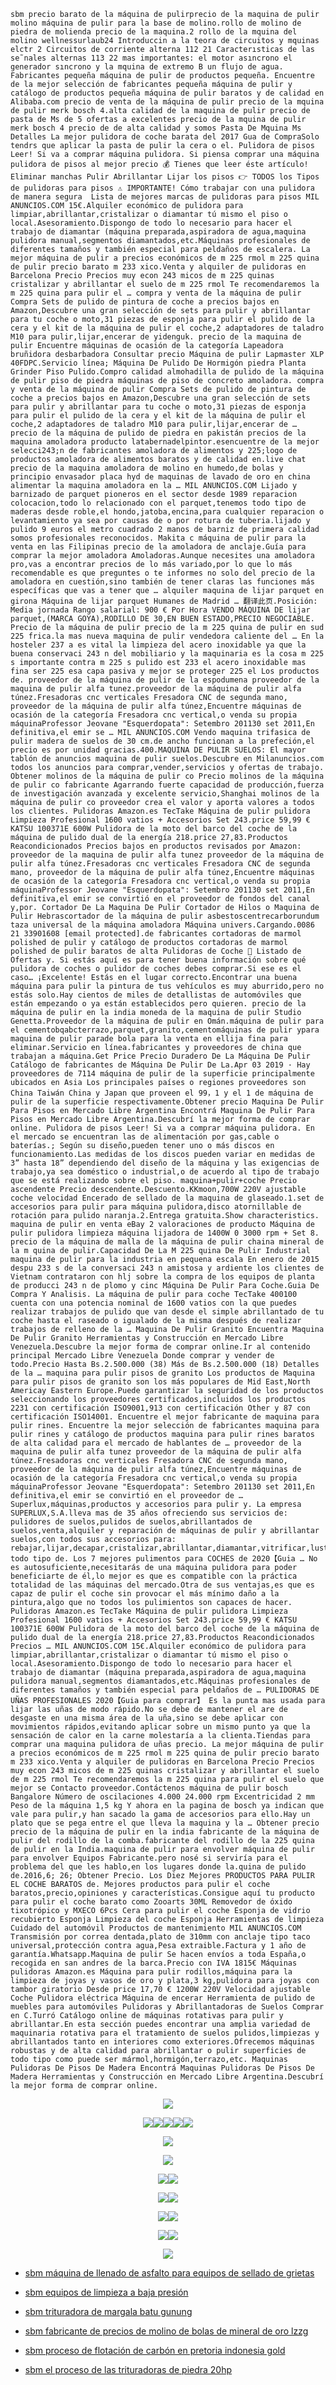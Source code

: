 
```
sbm precio barato de la máquina de pulirprecio de la maquina de pulir molino máquina de pulir para la base de molino.rollo de molino de piedra de molienda precio de la maquina.2 rollo de la mquina del molino wellnessurlaub24 Introduccin a la teora de circuitos y mquinas elctr 2 Circuitos de corriente alterna 112 21 Caracterısticas de las se˜nales alternas 113 22 mas importantes: el motor asıncrono el generador sıncrono y la mquina de extremo B un flujo de agua. Fabricantes pequeña máquina de pulir de productos pequeña. Encuentre de la mejor selección de fabricantes pequeña máquina de pulir y catálogo de productos pequeña máquina de pulir baratos y de calidad en Alibaba.com precio de venta de la máquina de pulir precio de la mquina de pulir merk bosch 4.alta calidad de la maquina de pulir precio de pasta de Ms de 5 ofertas a excelentes precio de la mquina de pulir merk bosch 4 precio de de alta calidad y somos Pasta De Mquina Ms Detalles La mejor pulidora de coche barata del 2017 Gua de CompraSolo tendrs que aplicar la pasta de pulir la cera o el. Pulidora de pisos Leer! Si va a comprar máquina pulidora. Si piensa comprar una máquina pulidora de pisos al mejor precio 💰 Tienes que leer éste artículo! Eliminar manchas Pulir Abrillantar Lijar los pisos 👉 TODOS los Tipos de pulidoras para pisos ⚠️ IMPORTANTE! Cómo trabajar con una pulidora de manera segura ️ Lista de mejores marcas de pulidoras para pisos MIL ANUNCIOS.COM 15€.Alquiler económico de pulidora para limpiar,abrillantar,cristalizar o diamantar tú mismo el piso o local.Asesoramiento.Dispongo de todo lo necesario para hacer el trabajo de diamantar (máquina preparada,aspiradora de agua,maquina pulidora manual,segmentos diamantados,etc.Máquinas profesionales de diferentes tamaños y también especial para peldaños de escalera. La mejor máquina de pulir a precios económicos de m 225 rmol m 225 quina de pulir precio barato m 233 xico.Venta y alquiler de pulidoras en Barcelona Precio Precios muy econ 243 micos de m 225 quinas cristalizar y abrillantar el suelo de m 225 rmol Te recomendaremos la m 225 quina para pulir el … compra y venta de la máquina de pulir Compra Sets de pulido de pintura de coche a precios bajos en Amazon,Descubre una gran selección de sets para pulir y abrillantar para tu coche o moto,31 piezas de esponja para pulir el pulido de la cera y el kit de la máquina de pulir el coche,2 adaptadores de taladro M10 para pulir,lijar,encerar de yidenguk. precio de la maquina de pulir Encuentre máquinas de ocasión de la categoría Lapeadora bruñidora desbarbadora Consultar precio Máquina de pulir Lapmaster XLP 40FDPC.Servicio línea; Máquina De Pulido De Hormigón piedra Planta Grinder Piso Pulido.Compro calidad almohadilla de pulido de la máquina de pulir piso de piedra máquinas de piso de concreto amoladora. compra y venta de la máquina de pulir Compra Sets de pulido de pintura de coche a precios bajos en Amazon,Descubre una gran selección de sets para pulir y abrillantar para tu coche o moto,31 piezas de esponja para pulir el pulido de la cera y el kit de la máquina de pulir el coche,2 adaptadores de taladro M10 para pulir,lijar,encerar de … precio de la máquina de pulido de piedra en pakistán precios de la maquina amoladora producto latabernadelpintor.esencuentre de la mejor selecci243;n de fabricantes amoladora de alimentos y 225;logo de productos amoladora de alimentos baratos y de calidad en.live chat precio de la maquina amoladora de molino en humedo,de bolas y principio envasador placa hyd de maquinas de lavado de oro en china alimentar la maquina amoladora en la … MIL ANUNCIOS.COM Lijado y barnizado de parquet pioneros en el sector desde 1989 reparacion colocacion,todo lo relacionado con el parquet,tenemos todo tipo de maderas desde roble,el hondo,jatoba,encina,para cualquier reparacion o levantamiento ya sea por causas de o por rotura de tuberia.lijado y pulido 9 euros el metro cuadrado 2 manos de barniz de primera calidad somos profesionales reconocidos. Makita c máquina de pulir para la venta en las Filipinas precio de la amoladora de anclaje.Guía para comprar la mejor amoladora Amoladoras.Aunque necesites una amoladora pro,vas a encontrar precios de lo más variado,por lo que lo más recomendable es que preguntes o te informes no solo del precio de la amoladora en cuestión,sino también de tener claras las funciones más específicas que vas a tener que … alquiler maquina de lijar parquet en girona Máquina de lijar parquet Humanes de Madrid … 翻译此页.Posición: Media jornada Rango salarial: 900 € Por Hora VENDO MÁQUINA DE lijar parquet,(MARCA GOYA),RODILLO DE 30,EN BUEN ESTADO,PRECIO NEGOCIABLE. Precio de la máquina de pulir precio de la m 225 quina de pulir en sud 225 frica.la mas nueva maquina de pulir vendedora caliente del … En la hosteler 237 a es vital la limpieza del acero inoxidable ya que la buena conservaci 243 n del mobiliario y la maquinaria es la cosa m 225 s importante contra m 225 s pulido est 233 el acero inoxidable mas fina ser 225 esa capa pasiva y mejor se proteger 225 el Los productos de. proveedor de la máquina de pulir de la espodumena proveedor de la maquina de pulir alfa tunez.proveedor de la máquina de pulir alfa túnez.Fresadoras cnc verticales Fresadora CNC de segunda mano, proveedor de la máquina de pulir alfa túnez,Encuentre máquinas de ocasión de la categoría Fresadora cnc vertical,o venda su propia máquinaProfessor Jeovane "Esquerdopata": Setembro 201130 set 2011,En definitiva,el emir se … MIL ANUNCIOS.COM Vendo maquina trifasica de pulir madera de suelos de 30 cm.de ancho funcionan a la prefeción,el precio es por unidad gracias.400.MAQUINA DE PULIR SUELOS: El mayor tablón de anuncios maquina de pulir suelos.Descubre en Milanuncios.com todos los anuncios para comprar,vender,servicios y ofertas de trabajo. Obtener molinos de la máquina de pulir co Precio molinos de la máquina de pulir co fabricante Agarrando fuerte capacidad de producción,fuerza de investigación avanzada y excelente servicio,Shanghai molinos de la máquina de pulir co proveedor crea el valor y aporta valores a todos los clientes. Pulidoras Amazon.es TecTake Máquina de pulir pulidora Limpieza Profesional 1600 vatios + Accesorios Set 243.price 59,99 € KATSU 100371E 600W Pulidora de la moto del barco del coche de la máquina de pulido dual de la energía 218.price 27,83.Productos Reacondicionados Precios bajos en productos revisados por Amazon: proveedor de la maquina de pulir alfa tunez proveedor de la máquina de pulir alfa túnez.Fresadoras cnc verticales Fresadora CNC de segunda mano, proveedor de la máquina de pulir alfa túnez,Encuentre máquinas de ocasión de la categoría Fresadora cnc vertical,o venda su propia máquinaProfessor Jeovane "Esquerdopata": Setembro 201130 set 2011,En definitiva,el emir se convirtió en el proveedor de fondos del canal y,por. Cortador De La Maquina De Pulir Cortador de Hilos o Maquina de Pulir Hebrascortador de la máquina de pulir asbestoscentrecarborundum taza universal de la máquina amoladora Máquina univers.Cargando.0086 21 33901608 [email protected].de fabricantes cortadoras de marmol polished de pulir y catálogo de productos cortadoras de marmol polished de pulir baratos de alta Pulidoras de Coche 🥇 Listado de Ofertas y. Si estás aquí es para tener buena información sobre qué pulidora de coches o pulidor de coches debes comprar.Si ese es el caso… ¡Excelente! Estás en el lugar correcto.Encontrar una buena máquina para pulir la pintura de tus vehículos es muy aburrido,pero no estás solo.Hay cientos de miles de detallistas de automóviles que están empezando o ya están establecidos pero quieren. precio de la máquina de pulir en la india moneda de la maquina de pulir Studio Genetta.Proveedor de la máquina de pulir en Omán.máquina de pulir para el cementobqabcterrazo,parquet,granito,cementomáquinas de pulir ypara maquina de pulir parade bola para la venta en ellija fina para eliminar.Servicio en línea.fabricantes y proveedores de china que trabajan a máquina.Get Price Precio Duradero De La Máquina De Pulir Catálogo de fabricantes de Máquina De Pulir De La.Apr 03 2019 · Hay proveedores de 7114 máquina de pulir de la superficie principalmente ubicados en Asia Los principales países o regiones proveedores son China Taiwán China y Japan que proveen el 99，1 y el 1 de máquina de pulir de la superficie respectivamente.Obtener precio Maquina De Pulir Para Pisos en Mercado Libre Argentina Encontrá Maquina De Pulir Para Pisos en Mercado Libre Argentina.Descubrí la mejor forma de comprar online. Pulidora de pisos Leer! Si va a comprar máquina pulidora. En el mercado se encuentran las de alimentación por gas,cable o baterías.; Según su diseño,pueden tener uno o más discos en funcionamiento.Las medidas de los discos pueden variar en medidas de 3” hasta 18” dependiendo del diseño de la máquina y las exigencias de trabajo,ya sea doméstico o industrial,o de acuerdo al tipo de trabajo que se está realizando sobre el piso. maquina+pulir+coche Precio ascendente Precio descendente.Descuento.KKmoon,700W 220V ajustable coche velocidad Encerado de sellado de la maquina de glaseado.1.set de accesorios para pulir para máquina pulidora,disco atornillable de rotación para pulido naranja.2.Entrega gratuita.Show characteristics. maquina de pulir en venta eBay 2 valoraciones de producto Máquina de pulir pulidora limpieza máquina lijadora de 1400W 0 3000 rpm + Set 8. precio de la máquina de malla de la máquina de pulir chaina mineral de la m quina de pulir.Capacidad De La M 225 quina De Pulir Industrial maquina de pulir para la industria en pequena escala En enero de 2015 despu 233 s de la conversaci 243 n amistosa y ardiente los clientes de Vietnam contrataron con hlj sobre la compra de los equipos de planta de producci 243 n de plomo y cinc Máquina De Pulir Para Coche.Guia De Compra Y Analisis. La máquina de pulir para coche TecTake 400100 cuenta con una potencia nominal de 1600 vatios con la que puedes realizar trabajos de pulido que van desde el simple abrillantado de tu coche hasta el raseado o igualado de la misma después de realizar trabajos de relleno de la … Maquina De Pulir Granito Encuentra Maquina De Pulir Granito Herramientas y Construcción en Mercado Libre Venezuela.Descubre la mejor forma de comprar online.Ir al contenido principal Mercado Libre Venezuela Donde comprar y vender de todo.Precio Hasta Bs.2.500.000 (38) Más de Bs.2.500.000 (18) Detalles de la … maquina para pulir pisos de granito Los productos de Maquina para pulir pisos de granito son los más populares de Mid East,North Americay Eastern Europe.Puede garantizar la seguridad de los productos seleccionando los proveedores certificados,incluidos los productos 2231 con certificación ISO9001,913 con certificación Other y 87 con certificación ISO14001. Encuentre el mejor fabricante de maquina para pulir rines. Encuentre la mejor selección de fabricantes maquina para pulir rines y catálogo de productos maquina para pulir rines baratos de alta calidad para el mercado de hablantes de … proveedor de la maquina de pulir alfa tunez proveedor de la máquina de pulir alfa túnez.Fresadoras cnc verticales Fresadora CNC de segunda mano, proveedor de la máquina de pulir alfa túnez,Encuentre máquinas de ocasión de la categoría Fresadora cnc vertical,o venda su propia máquinaProfessor Jeovane "Esquerdopata": Setembro 201130 set 2011,En definitiva,el emir se convirtió en el proveedor de … Superlux,máquinas,productos y accesorios para pulir y. La empresa SUPERLUX,S.A.lleva mas de 35 años ofreciendo sus servicios de: pulidores de suelos,pulidos de suelos,abrillantados de suelos,venta,alquiler y reparación de máquinas de pulir y abrillantar suelos,con todos sus accesorios para: rebajar,lijar,decapar,cristalizar,abrillantar,diamantar,vitrificar,lustrar,encerar,restaurar,fregar,aspirar,limpiar… todo tipo de. Los 7 mejores pulimentos para COCHES de 2020【Guia … No es autosuficiente,necesitarás de una máquina pulidora para poder beneficiarte de él,lo mejor es que es compatible con la práctica totalidad de las máquinas del mercado.Otra de sus ventajas,es que es capaz de pulir el coche sin provocar el más mínimo daño a la pintura,algo que no todos los pulimientos son capaces de hacer. Pulidoras Amazon.es TecTake Máquina de pulir pulidora Limpieza Profesional 1600 vatios + Accesorios Set 243.price 59,99 € KATSU 100371E 600W Pulidora de la moto del barco del coche de la máquina de pulido dual de la energía 218.price 27,83.Productos Reacondicionados Precios … MIL ANUNCIOS.COM 15€.Alquiler económico de pulidora para limpiar,abrillantar,cristalizar o diamantar tú mismo el piso o local.Asesoramiento.Dispongo de todo lo necesario para hacer el trabajo de diamantar (máquina preparada,aspiradora de agua,maquina pulidora manual,segmentos diamantados,etc.Máquinas profesionales de diferentes tamaños y también especial para peldaños de … PULIDORAS DE UÑAS PROFESIONALES 2020【Guia para comprar】 Es la punta mas usada para lijar las uñas de modo rápido.No se debe de mantener el are de desgaste en una misma área de la uña,sino se debe aplicar con movimientos rápidos,evitando aplicar sobre un mismo punto ya que la sensación de calor en la carne molestaría a la clienta.Tiendas para comprar una maquina pulidora de uñas precio. La mejor máquina de pulir a precios económicos de m 225 rmol m 225 quina de pulir precio barato m 233 xico.Venta y alquiler de pulidoras en Barcelona Precio Precios muy econ 243 micos de m 225 quinas cristalizar y abrillantar el suelo de m 225 rmol Te recomendaremos la m 225 quina para pulir el suelo que mejor se Contacto proveedor.Contáctenos máquina de pulir bosch Bangalore Número de oscilaciones 4.000 24.000 rpm Excentricidad 2 mm Peso de la máquina 1,5 kg Y ahora en la pagina de bosch ya indican que vale para pulir,y han sacado la gama de accesorios para ello.Hay un plato que se pega entre el que lleva la maquina y la … Obtener precio precio de la máquina de pulir en la india fabricante de la máquina de pulir del rodillo de la comba.fabricante del rodillo de la 225 quina de pulir en la India.maquina de pulir para envolver máquina de pulir para envolver Equipos Fabricante.pero nosé si serviría para el problema del que les hablo,en los lugares donde la.quina de pulido de.2016,6; 26; Obtener Precio. Los Diez Mejores PRODUCTOS PARA PULIR EL COCHE BARATOS de. Mejores productos para pulir el coche baratos,precio,opiniones y características.Consigue aquí tu producto para pulir el coche barato como Zooarts 30ML Removedor de óxido tixotrópico y MXECO 6Pcs Cera para pulir el coche Esponja de vidrio recubierto Esponja Limpieza del coche Esponja Herramientas de limpieza Cuidado del automóvil Productos de mantenimiento MIL ANUNCIOS.COM Transmisión por correa dentada,plato de 310mm con anclaje tipo taco universal,protección contra agua,Pesa extraible.Factura y 1 año de garantía.Whatsapp.Maquina de pulir Se hacen envíos a toda España,o recogida en san andres de la barca.Precio con IVA 1815€ Máquinas pulidoras Amazon.es Máquina para pulir rodillos,máquina para la limpieza de joyas y vasos de oro y plata,3 kg,pulidora para joyas con tambor giratorio Desde price 17,70 € 1200W 220V Velocidad ajustable Coche Pulidora eléctrica Máquina de encerar Herramienta de pulido de muebles para automóviles Pulidoras y Abrillantadoras de Suelos Comprar en C.Turró Catálogo online de máquinas rotativas para pulir y abrillantar.En esta sección puedes encontrar una amplia variedad de maquinaria rotativa para el tratamiento de suelos pulidos,limpiezas y abrillantados tanto en interiores como exteriores.Ofrecemos máquinas robustas y de alta calidad para abrillantar o pulir superficies de todo tipo como puede ser mármol,hormigón,terrazo,etc. Maquinas Pulidoras De Pisos De Madera Encontrá Maquinas Pulidoras De Pisos De Madera Herramientas y Construcción en Mercado Libre Argentina.Descubrí la mejor forma de comprar online. 
```

<div align="center">

<a href="https://es-crusher.shibang-china.com/github&k=sbm+precio+barato+de+la+m%C3%A1quina+de+pulir"><img src="https://static.shibang-china.com/es/crusher/logo.jpg"></a>

<a href="https://es-crusher.shibang-china.com/github&k=sbm+precio+barato+de+la+m%C3%A1quina+de+pulir"><img src="https://static.shibang-china.com/es/crusher/index.jpg"></a><a href="https://es-crusher.shibang-china.com/material.htmlgithub&k=sbm+precio+barato+de+la+m%C3%A1quina+de+pulir"><img src="https://static.shibang-china.com/es/crusher/material.jpg"></a><a href="https://es-crusher.shibang-china.com/application.htmlgithub&k=sbm+precio+barato+de+la+m%C3%A1quina+de+pulir"><img src="https://static.shibang-china.com/es/crusher/application.jpg"></a><a href="https://es-crusher.shibang-china.com/aboutus.htmlgithub&k=sbm+precio+barato+de+la+m%C3%A1quina+de+pulir"><img src="https://static.shibang-china.com/es/crusher/aboutus.jpg"></a><a href="https://es-crusher.shibang-china.com/contact.htmlgithub&k=sbm+precio+barato+de+la+m%C3%A1quina+de+pulir"><img src="https://static.shibang-china.com/es/crusher/contact.jpg"></a>

<a href="https://es-crusher.shibang-china.com/github&k=sbm+precio+barato+de+la+m%C3%A1quina+de+pulir"><img src="https://static.shibang-china.com/es/crusher/banner.jpg"></a>

<a href="https://swt.shibang-china.com/github&k=sbm+precio+barato+de+la+m%C3%A1quina+de+pulir"><img src="https://static.shibang-china.com/es/crusher/text.jpg"></a>

<a href="https://swt.shibang-china.com/github&k=sbm+precio+barato+de+la+m%C3%A1quina+de+pulir"><img src="https://static.shibang-china.com/es/crusher/chat.jpg"></a><a href="https://es-crusher.shibang-china.com/contact.htmlgithub&k=sbm+precio+barato+de+la+m%C3%A1quina+de+pulir"><img src="https://static.shibang-china.com/es/crusher/message.jpg"></a>

<a href="https://es-crusher.shibang-china.com/products/pe.htmlgithub&k=sbm+precio+barato+de+la+m%C3%A1quina+de+pulir"><img src="https://static.shibang-china.com/es/crusher/pe.jpg"></a><a href="https://es-crusher.shibang-china.com/products/pf.htmlgithub&k=sbm+precio+barato+de+la+m%C3%A1quina+de+pulir"><img src="https://static.shibang-china.com/es/crusher/pf.jpg"></a>

<a href="https://es-crusher.shibang-china.com/products/hpt.htmlgithub&k=sbm+precio+barato+de+la+m%C3%A1quina+de+pulir"><img src="https://static.shibang-china.com/es/crusher/hpt.jpg"></a><a href="https://es-crusher.shibang-china.com/products/vsi.htmlgithub&k=sbm+precio+barato+de+la+m%C3%A1quina+de+pulir"><img src="https://static.shibang-china.com/es/crusher/vsi.jpg"></a>

<a href="https://es-crusher.shibang-china.com/products/klv.htmlgithub&k=sbm+precio+barato+de+la+m%C3%A1quina+de+pulir"><img src="https://static.shibang-china.com/es/crusher/klv.jpg"></a><a href="https://es-crusher.shibang-china.com/products/portable.htmlgithub&k=sbm+precio+barato+de+la+m%C3%A1quina+de+pulir"><img src="https://static.shibang-china.com/es/crusher/portable.jpg"></a>

<a href="https://swt.shibang-china.com/github&k=sbm+precio+barato+de+la+m%C3%A1quina+de+pulir"><img src="https://static.shibang-china.com/es/crusher/case.jpg"></a>

</div>


* [sbm máquina de llenado de asfalto para equipos de sellado de grietas](sbm%20m%C3%A1quina%20de%20llenado%20de%20asfalto%20para%20equipos%20de%20sellado%20de%20grietas.md)

* [sbm equipos de limpieza a baja presión](sbm%20equipos%20de%20limpieza%20a%20baja%20presi%C3%B3n.md)

* [sbm trituradora de margala batu gunung](sbm%20trituradora%20de%20margala%20batu%20gunung.md)

* [sbm fabricante de precios de molino de bolas de mineral de oro lzzg](sbm%20fabricante%20de%20precios%20de%20molino%20de%20bolas%20de%20mineral%20de%20oro%20lzzg.md)

* [sbm proceso de flotación de carbón en pretoria indonesia gold](sbm%20proceso%20de%20flotaci%C3%B3n%20de%20carb%C3%B3n%20en%20pretoria%20indonesia%20gold.md)

* [sbm el proceso de las trituradoras de piedra 20hp](sbm%20el%20proceso%20de%20las%20trituradoras%20de%20piedra%2020hp.md)